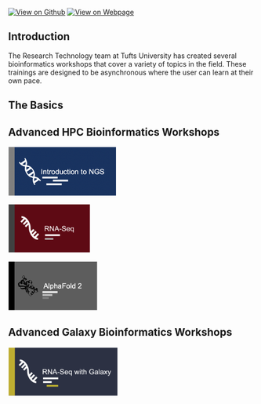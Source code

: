 [![View on Github](https://img.shields.io/badge/github-%23121011.svg?style=for-the-badge&logo=github&logoColor=white)](https://github.com/tuftsdatalab/Research_Technology_Bioinformatics)
[![View on Webpage](https://img.shields.io/badge/Google%20Chrome-4285F4?style=for-the-badge&logo=GoogleChrome&logoColor=white)](https://tuftsdatalab.github.io/Research_Technology_Bioinformatics/)

## Introduction

The Research Technology team at Tufts University has created several bioinformatics workshops that cover a variety of topics in the field. These trainings are designed to be asynchronous where the user can learn at their own pace. 

## The Basics

## Advanced HPC Bioinformatics Workshops

[<img src="images/introNGS.png" alt="drawing" height="100"/>](https://tuftsdatalab.github.io/intro-to-ngs-bioinformatics/)

[<img src="images/rnaseq.png" alt="drawing" height="100"/>](https://huoww07.github.io/Bioinformatics-for-RNA-Seq/)

[<img src="images/introAlphaFold2.png" alt="drawing" height="100"/>](https://tuftsdatalab.github.io/Intro_To_AlphaFold2/)

## Advanced Galaxy Bioinformatics Workshops

[<img src="images/rnaseqGalaxy.png" alt="drawing" height="100"/>](https://tuftsdatalab.github.io/intro-to-rnaseq-with-galaxy/)




